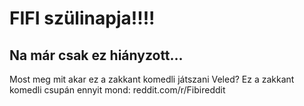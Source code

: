 # FIFI szülinapja!!!!
## Na már csak ez hiányzott...
Most meg mit akar ez a zakkant komedli játszani Veled?
Ez a zakkant komedli csupán ennyit mond:
reddit.com/r/Fibireddit
